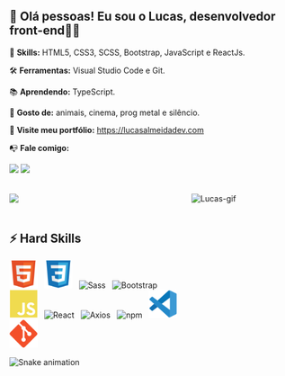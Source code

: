 <h2>👋 Olá pessoas! Eu sou o Lucas, desenvolvedor front-end👨‍💻</h2>

<p>🤹 <b>Skills:</b> HTML5, CSS3, SCSS, Bootstrap, JavaScript e ReactJs.</p>
<p>🛠 <b>Ferramentas:</b> Visual Studio Code e Git.</p>
<p>📚 <b>Aprendendo:</b> TypeScript.</p>
<p>🤩 <b>Gosto de:</b> animais, cinema, prog metal e silêncio.</p>
<p>🔗 <b>Visite meu portfólio:</b> <a href="https://lucasalmeidadev.netlify.app/">https://lucasalmeidadev.com</a></p>
<p>📭 <b>Fale comigo:</b></p>

<div style='display: flex'>

  <a href="https://mail.google.com/mail/u/?authuser=contatolucasalmeida2@gmail.com" alt="Gmail">
  <img src="https://img.shields.io/badge/Gmail-D14836?style=for-the-badge&logo=gmail&logoColor=white" />
  </a>
  &nbsp;
  <a href="https://www.linkedin.com/in/lucas-almeida-galv%C3%A3o-920064185/" alt="Linkedin">
   <img src="https://img.shields.io/badge/LinkedIn-0077B5?style=for-the-badge&logo=linkedin&logoColor=white">
   </a>

</div>

</br>
</br>
  
<div>
  
  <a href="https://github.com/i-am-lucas-almeida">
    <img height="180em" src="https://github-readme-stats.vercel.app/api/top-langs/?username=i-am-lucas-almeida&layout=compact&langs_count=7&&bg_color=0d1117&title_color=ffffff&text_color=ffffff&border_color=21262d&border_radius=15"/>
  </a>
  
  <img align="right" alt="Lucas-gif" height="180" width="180" src="https://media.giphy.com/media/S7u66urzxc2J2/giphy.gif">
   
</div>

</br>

<h2>⚡ Hard Skills</h2>
  
<div style="display: block">
  
  <img alt="HTML" title="HTML" height="50" width="50" src="https://raw.githubusercontent.com/devicons/devicon/master/icons/html5/html5-original.svg"> &nbsp;
  <img alt="CSS" title="CSS" height="50" width="50" src="https://raw.githubusercontent.com/devicons/devicon/master/icons/css3/css3-original.svg"> &nbsp;
  <img alt="Sass" title="Sass" height="50" width="50" src="https://cdn.jsdelivr.net/gh/devicons/devicon/icons/sass/sass-original.svg"> &nbsp;
  <img alt="Bootstrap" title="Bootstrap" height="50" width="50" src="https://cdn.jsdelivr.net/gh/devicons/devicon/icons/bootstrap/bootstrap-original.svg"> &nbsp;
  <img alt="JavaScript" title="JavaScript" height="50" width="50" src="https://raw.githubusercontent.com/devicons/devicon/master/icons/javascript/javascript-plain.svg"> &nbsp;
  <img alt="React" title="React Js" height="50" width="50" src="https://cdn.jsdelivr.net/gh/devicons/devicon/icons/react/react-original.svg"> &nbsp;
  <img alt="Axios" title="Axios" height="50" width="100" src="https://api.iconify.design/logos:axios.svg"> &nbsp;
  <img alt="npm" title="npm" height="50" width="50" src="https://cdn.jsdelivr.net/gh/devicons/devicon/icons/npm/npm-original-wordmark.svg"> &nbsp;
  <img alt="VsCode" title="Vs Code" height="50" width="50" src="https://raw.githubusercontent.com/devicons/devicon/master/icons/vscode/vscode-original.svg"> &nbsp;
  <img alt="Git" title="Git" height="50" width="50" src="https://raw.githubusercontent.com/devicons/devicon/master/icons/git/git-original.svg"> &nbsp;
  
</div>

![Snake animation](https://github.com/i-am-lucas-almeida/i-am-lucas-almeida/blob/output/github-contribution-grid-snake.svg)

